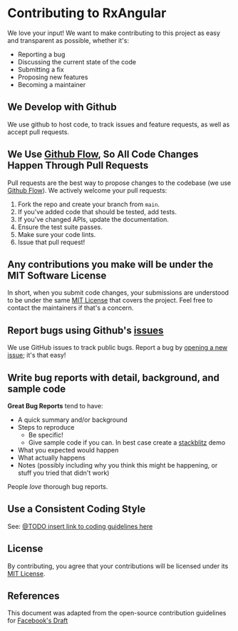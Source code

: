 # Contributing to RxAngular

We love your input! We want to make contributing to this project as easy and transparent as possible, whether it's:

- Reporting a bug
- Discussing the current state of the code
- Submitting a fix
- Proposing new features
- Becoming a maintainer

## We Develop with Github

We use github to host code, to track issues and feature requests, as well as accept pull requests.

## We Use [Github Flow](github-flow), So All Code Changes Happen Through Pull Requests

Pull requests are the best way to propose changes to the codebase (we use [Github Flow](github-flow)). We actively welcome your pull requests:

1. Fork the repo and create your branch from `main`.
2. If you've added code that should be tested, add tests.
3. If you've changed APIs, update the documentation.
4. Ensure the test suite passes.
5. Make sure your code lints.
6. Issue that pull request!

## Any contributions you make will be under the MIT Software License

In short, when you submit code changes, your submissions are understood to be under the same [MIT License](mit) that covers the project.
Feel free to contact the maintainers if that's a concern.

## Report bugs using Github's [issues](issues)

We use GitHub issues to track public bugs. Report a bug by [opening a new issue](new-issue); it's that easy!

## Write bug reports with detail, background, and sample code

**Great Bug Reports** tend to have:

- A quick summary and/or background
- Steps to reproduce
  - Be specific!
  - Give sample code if you can. In best case create a [stackblitz](stackblitz.com) demo
- What you expected would happen
- What actually happens
- Notes (possibly including why you think this might be happening, or stuff you tried that didn't work)

People _love_ thorough bug reports.

## Use a Consistent Coding Style

See: [@TODO insert link to coding guidelines here]()

## License

By contributing, you agree that your contributions will be licensed under its [MIT License](mit).

## References

This document was adapted from the open-source contribution guidelines for [Facebook's Draft](https://github.com/facebook/draft-js/blob/a9316a723f9e918afde44dea68b5f9f39b7d9b00/CONTRIBUTING.md)

<!-- Definitions -->

[mit]: https://choosealicense.com/licenses/mit/
[github-flow]: https://guides.github.com/introduction/flow/index.html
[issues]: https://github.com/BioPhoton/rx-angular/issues
[new-issue]: https://github.com/BioPhoton/rx-angular/issues/new
